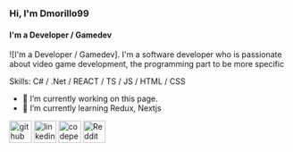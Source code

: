 ### Hi, I'm Dmorillo99
#### I'm a Developer / Gamedev
![I'm a Developer / Gamedev].
I'm a software developer who is passionate about video game development, the programming part to be more specific

Skills: C# / .Net / REACT / TS / JS / HTML / CSS

- 🔭 I’m currently working on this page. 
- 🌱 I’m currently learning Redux, Nextjs 


[<img src='https://cdn.jsdelivr.net/npm/simple-icons@3.0.1/icons/github.svg' alt='github' height='40'>](https://github.com/Dmorillo99)  [<img src='https://cdn.jsdelivr.net/npm/simple-icons@3.0.1/icons/linkedin.svg' alt='linkedin' height='40'>](https://www.linkedin.com/in/dalvinmorillo/)  [<img src='https://cdn.jsdelivr.net/npm/simple-icons@3.0.1/icons/codepen.svg' alt='codepen' height='40'>](https://codepen.io/Dmorillo99)  [<img src='https://cdn.jsdelivr.net/npm/simple-icons@3.0.1/icons/reddit.svg' alt='Reddit' height='40'>](https://www.reddit.com/user/Dmorillo99)  
